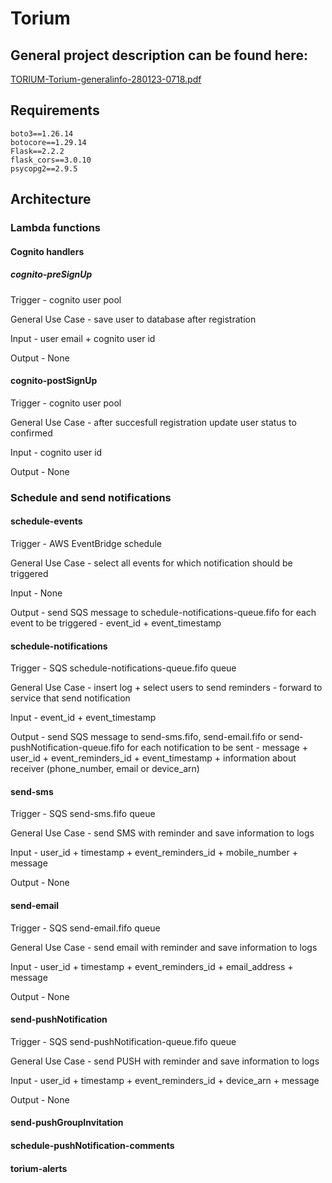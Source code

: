 # Torium
## General project description can be found here:

[TORIUM-Torium-generalinfo-280123-0718.pdf](https://github.com/ArtCie/Torium-BE/files/10526560/TORIUM-Torium-generalinfo-280123-0718.pdf)

## Requirements
```
boto3==1.26.14
botocore==1.29.14
Flask==2.2.2
flask_cors==3.0.10
psycopg2==2.9.5
```

## Architecture

### Lambda functions

#### Cognito handlers

##### cognito-preSignUp

Trigger - cognito user pool

General Use Case - save user to database after registration

Input - user email + cognito user id

Output - None


#### cognito-postSignUp

Trigger - cognito user pool

General Use Case - after succesfull registration update user status to confirmed

Input - cognito user id

Output - None


### Schedule and send notifications

#### schedule-events

Trigger - AWS EventBridge schedule

General Use Case - select all events for which notification should be triggered

Input - None

Output - send SQS message to schedule-notifications-queue.fifo for each event to be triggered - event_id + event_timestamp


#### schedule-notifications

Trigger - SQS schedule-notifications-queue.fifo queue

General Use Case - insert log + select users to send reminders - forward to service that send notification

Input - event_id + event_timestamp

Output - send SQS message to send-sms.fifo, send-email.fifo or send-pushNotification-queue.fifo for each notification to be sent - message + user_id + event_reminders_id + event_timestamp + information about receiver (phone_number, email or device_arn)

#### send-sms

Trigger - SQS send-sms.fifo queue

General Use Case - send SMS with reminder and save information to logs

Input - user_id + timestamp + event_reminders_id + mobile_number + message

Output - None


#### send-email

Trigger - SQS send-email.fifo queue

General Use Case - send email with reminder and save information to logs

Input - user_id + timestamp + event_reminders_id + email_address + message

Output - None


#### send-pushNotification

Trigger - SQS send-pushNotification-queue.fifo queue

General Use Case - send PUSH with reminder and save information to logs

Input - user_id + timestamp + event_reminders_id + device_arn + message

Output - None


#### send-pushGroupInvitation
#### schedule-pushNotification-comments
#### torium-alerts
